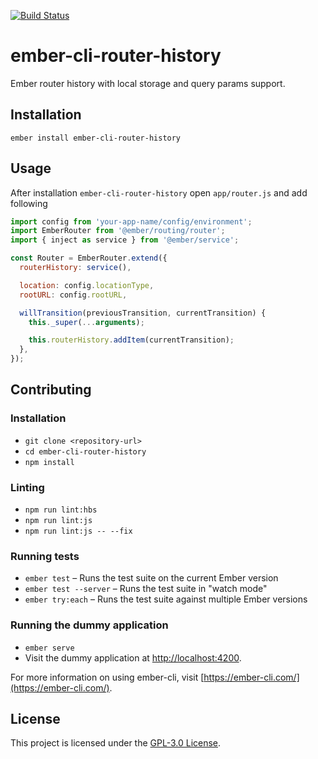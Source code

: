 [![Build Status](https://travis-ci.org/artemgurzhii/ember-cli-router-history.svg?branch=master)](https://travis-ci.org/artemgurzhii/ember-cli-router-history)

ember-cli-router-history
==============================================================================

Ember router history with local storage and query params support.

Installation
------------------------------------------------------------------------------

```
ember install ember-cli-router-history
```


Usage
------------------------------------------------------------------------------
After installation `ember-cli-router-history` open `app/router.js` and add following

```js
import config from 'your-app-name/config/environment';
import EmberRouter from '@ember/routing/router';
import { inject as service } from '@ember/service';

const Router = EmberRouter.extend({
  routerHistory: service(),

  location: config.locationType,
  rootURL: config.rootURL,

  willTransition(previousTransition, currentTransition) {
    this._super(...arguments);

    this.routerHistory.addItem(currentTransition);
  },
});
```


Contributing
------------------------------------------------------------------------------

### Installation

* `git clone <repository-url>`
* `cd ember-cli-router-history`
* `npm install`

### Linting

* `npm run lint:hbs`
* `npm run lint:js`
* `npm run lint:js -- --fix`

### Running tests

* `ember test` – Runs the test suite on the current Ember version
* `ember test --server` – Runs the test suite in "watch mode"
* `ember try:each` – Runs the test suite against multiple Ember versions

### Running the dummy application

* `ember serve`
* Visit the dummy application at [http://localhost:4200](http://localhost:4200).

For more information on using ember-cli, visit [https://ember-cli.com/](https://ember-cli.com/).

License
------------------------------------------------------------------------------

This project is licensed under the [GPL-3.0 License](LICENSE).
